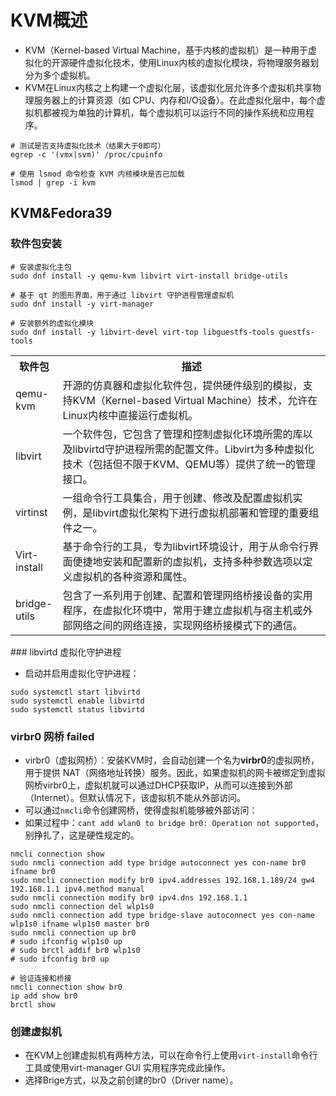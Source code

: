 # KVM概述

- KVM（Kernel-based Virtual Machine，基于内核的虚拟机）是一种用于虚拟化的开源硬件虚拟化技术，使用Linux内核的虚拟化模块，将物理服务器划分为多个虚拟机。
- KVM在Linux内核之上构建一个虚拟化层，该虚拟化层允许多个虚拟机共享物理服务器上的计算资源（如 CPU、内存和I/O设备）。在此虚拟化层中，每个虚拟机都被视为单独的计算机，每个虚拟机可以运行不同的操作系统和应用程序。

```shell
# 测试是否支持虚拟化技术（结果大于0即可）
egrep -c '(vmx|svm)' /proc/cpuinfo

# 使用 lsmod 命令检查 KVM 内核模块是否已加载
lsmod | grep -i kvm
```

## KVM&Fedora39

### 软件包安装

```shell
# 安装虚拟化主包
sudo dnf install -y qemu-kvm libvirt virt-install bridge-utils

# 基于 qt 的图形界面，用于通过 libvirt 守护进程管理虚拟机
sudo dnf install -y virt-manager

# 安装额外的虚拟化模块
sudo dnf install -y libvirt-devel virt-top libguestfs-tools guestfs-tools
```

<table>
  <tr>
    <th width="15%">软件包</th>
    <th width="85%">描述</th>
  </tr>
  <tr>
    <td>qemu-kvm</td>
    <td>开源的仿真器和虚拟化软件包，提供硬件级别的模拟，支持KVM（Kernel-based Virtual Machine）技术，允许在Linux内核中直接运行虚拟机。</td>
  </tr>
  <tr>
    <td>libvirt</td>
    <td>一个软件包，它包含了管理和控制虚拟化环境所需的库以及libvirtd守护进程所需的配置文件。Libvirt为多种虚拟化技术（包括但不限于KVM、QEMU等）提供了统一的管理接口。</td>
  </tr>
  <tr>
    <td>virtinst</td>
    <td>一组命令行工具集合，用于创建、修改及配置虚拟机实例，是libvirt虚拟化架构下进行虚拟机部署和管理的重要组件之一。</td>
  </tr>
  <tr>
    <td>Virt-install</td>
    <td>基于命令行的工具，专为libvirt环境设计，用于从命令行界面便捷地安装和配置新的虚拟机，支持多种参数选项以定义虚拟机的各种资源和属性。</td>
  </tr>
  <tr>
    <td>bridge-utils</td>
    <td>包含了一系列用于创建、配置和管理网络桥接设备的实用程序，在虚拟化环境中，常用于建立虚拟机与宿主机或外部网络之间的网络连接，实现网络桥接模式下的通信。</td>
  </tr>
</table>
### libvirtd 虚拟化守护进程


- 启动并启用虚拟化守护进程：

```shell
sudo systemctl start libvirtd
sudo systemctl enable libvirtd
sudo systemctl status libvirtd
```

### virbr0 网桥 failed

- virbr0（虚拟网桥）：安装KVM时，会自动创建一个名为<b>virbr0</b>的虚拟网桥，用于提供 NAT（网络地址转换）服务。因此，如果虚拟机的网卡被绑定到虚拟网桥virbr0上，虚拟机就可以通过DHCP获取IP，从而可以连接到外部（Internet）。但默认情况下，该虚拟机不能从外部访问。
- 可以通过<code>nmcli</code>命令创建网桥，使得虚拟机能够被外部访问：
- 如果过程中：`cant add wlan0 to bridge br0: Operation not supported`，别挣扎了，这是硬性规定的。

```shell
nmcli connection show
sudo nmcli connection add type bridge autoconnect yes con-name br0 ifname br0
sudo nmcli connection modify br0 ipv4.addresses 192.168.1.189/24 gw4 192.168.1.1 ipv4.method manual
sudo nmcli connection modify br0 ipv4.dns 192.168.1.1
sudo nmcli connection del wlp1s0
sudo nmcli connection add type bridge-slave autoconnect yes con-name wlp1s0 ifname wlp1s0 master br0
sudo nmcli connection up br0
# sudo ifconfig wlp1s0 up
# sudo brctl addif br0 wlp1s0
# sudo ifconfig br0 up

# 验证连接和桥接
nmcli connection show br0
ip add show br0
brctl show
```

### 创建虚拟机

- 在KVM上创建虚拟机有两种方法，可以在命令行上使用<code>virt-install</code>命令行工具或使用virt-manager GUI 实用程序完成此操作。
- 选择Brige方式，以及之前创建的br0（Driver name）。


